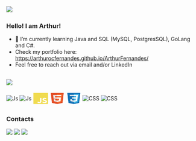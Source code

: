 <img src="https://user-images.githubusercontent.com/78167347/132575570-750cf5c2-77f5-4de3-ac70-031a28dbd30e.jpg">

### Hello! I am Arthur!

- 🌱 I’m currently learning Java and SQL (MySQL, PostgresSQL), GoLang and C#.
- Check my portfolio here: https://arthurocfernandes.github.io/ArthurFernandes/
- Feel free to reach out via email and/or LinkedIn


##
 <div>
  <img width="300em" src="https://github-readme-stats.vercel.app/api/top-langs/?username=arthurocfernandes&layout=compact&langs_count=7&theme=great-gatsby"/>
</div>
  
  <div style="display: inline_block"><br>
    <img align="center" alt="Js" height="30" width="40" src="https://cdn.jsdelivr.net/gh/devicons/devicon/icons/c/c-original.svg">
    <img align="center" alt="Js" height="30" width="40" src="https://cdn.jsdelivr.net/gh/devicons/devicon/icons/java/java-original.svg">
    <img align="center" alt="Js" height="30" width="40" src="https://raw.githubusercontent.com/devicons/devicon/master/icons/javascript/javascript-plain.svg">
    <img align="center" alt="HTML" height="30" width="40" src="https://raw.githubusercontent.com/devicons/devicon/master/icons/html5/html5-original.svg">
    <img align="center" alt="CSS" height="30" width="40" src="https://raw.githubusercontent.com/devicons/devicon/master/icons/css3/css3-original.svg">
    <img align="center" alt="CSS" height="30" width="40" src="https://www.vectorlogo.zone/logos/mysql/mysql-official.svg">
    <img align="center" alt="CSS" height="30" width="40" src="https://go.dev/blog/go-brand/Go-Logo/SVG/Go-Logo_Blue.svg">
  </div>
  
  ##

  ### Contacts  
  <div>
    <a href = "mailto:arthurocsilva@gmail.com"><img src="https://img.shields.io/badge/Gmail-D14836?style=for-the-badge&logo=gmail&logoColor=white" target="_blank"></a>
    <a href = "mailto:arthur.silva57@fatec.sp.gov.br"><img src="https://img.shields.io/badge/Microsoft_Outlook-0078D4?style=for-the-badge&logo=microsoft-outlook&logoColor=white" target="_blank"></a>
    <a href = "https://www.linkedin.com/in/devarthurfernandes/"><img src="https://img.shields.io/badge/LinkedIn-0077B5?style=for-the-badge&logo=linkedin&logoColor=white" target="_blank"></a>
  </div>
